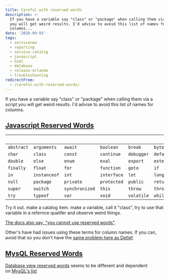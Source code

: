 ```yaml
---
title: Careful with reserved words
description: >-
  If you have a variable say "class" or "package" when calling them via a script
  you will get weird results. I'd advise to avoid this list of names for
  columns...
date: '2020-09-03'
tags:
  - servicenow
  - reporting
  - service-catalog
  - javascript
  - html
  - database
  - release-orlando
  - troubleshooting
redirectFrom:
  - /careful-with-reserved-words/
---
```


<!--StartFragment-->

If you have a variable say "class" or "package" when calling them via a script you will get weird results. I'd advise to avoid this list of names for columns.

## [Javascript Reserved Words](https://jace.pro/post/2020-09-03-reserved-words/#javascript-reserved-words)

|            |              |                |             |            |           |              |          |
| ---------- | ------------ | -------------- | ----------- | ---------- | --------- | ------------ | -------- |
| `abstract` | `arguments`  | `await`        | `boolean`   | `break`    | `byte`    | `case`       | `catch`  |
| `char`     | `class`      | `const`        | `continue`  | `debugger` | `default` | `delete`     | `do`     |
| `double`   | `else`       | `enum`         | `eval`      | `export`   | `extends` | `false`      | `final`  |
| `finally`  | `float`      | `for`          | `function`  | `goto`     | `if`      | `implements` | `import` |
| `in`       | `instanceof` | `int`          | `interface` | `let`      | `long`    | `native`     | `new`    |
| `null`     | `package`    | `private`      | `protected` | `public`   | `return`  | `short`      | `static` |
| `super`    | `switch`     | `synchronized` | `this`      | `throw`    | `throws`  | `transient`  | `true`   |
| `try`      | `typeof`     | `var`          | `void`      | `volatile` | `while`   | `with`       | `yield`  |

Try it out. make a catalog item. make a variable, call it "class", try to use that variable in a refernce qualifer and observe weird things.

[The docs also say, "you cannot use reserved words"](https://docs.servicenow.com/bundle/orlando-application-development/page/script/topic/c_Script.html).

Other's have had issues using these terms for column names. If you can, avoid that so you don't have the [same problem here as Detlef](https://community.servicenow.com/community?id=community_question&sys_id=fddbba91dbbf48945129a851ca961933).

## [MysQL Reserved Words](https://jace.pro/post/2020-09-03-reserved-words/#mysql-reserved-words)

[Database view reserved words](https://docs.servicenow.com/bundle/orlando-platform-administration/page/use/reporting/concept/c_DatabaseViews.html#d771413e105) seems to be different and dependent on [MysQL's list](https://dev.mysql.com/doc/refman/8.0/en/keywords.html)

<!--EndFragment-->
